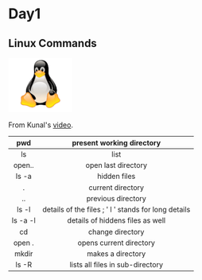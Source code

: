 <h1>Day1</h1>
<h2>Linux Commands</h2>
<img src="https://github.com/itsOmSarraf/Daily-Learning/blob/main/resources/png-clipart-penguin-linux-tux-computer-software-svg-gallery-computer-vertebrate-removebg-preview.png" width="128"/>

From Kunal's [video](https://youtu.be/iwolPf6kN-k).

| pwd | present working directory |
|    :----:   |    :----:   |
| ls | list |
| open.. | open last directory |
| ls -a | hidden files |
| . | current directory |
| .. | previous directory |
| ls -l | details of the files ; ' l ' stands for long details |
| ls -a -l | details of hiddens files as well |
| cd | change directory |
| open . | opens current directory |
| mkdir | makes a directory |
| ls -R | lists all files in sub-directory |
